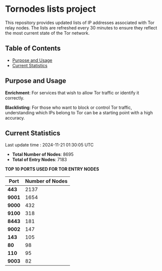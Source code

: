 # Tornodes lists project

This repository provides updated lists of IP addresses associated with Tor relay nodes. The lists are refreshed every 30 minutes to ensure they reflect the most current state of the Tor network.

## Table of Contents

- [Purpose and Usage](#purpose-and-usage)
- [Current Statistics](#current-statistics)


## Purpose and Usage

**Enrichment**: For services that wish to allow Tor traffic or identify it correctly.

**Blacklisting**: For those who want to block or control Tor traffic, understanding which IPs belong to Tor can be a starting point with a high accuracy.

## Current Statistics

Last update time : 2024-11-21 01:30:05 UTC

- **Total Number of Nodes**: 8695
- **Total of Entry Nodes**: 7183

**TOP 10 PORTS USED FOR TOR ENTRY NODES**

| **Port** | **Number of Nodes** |
|------|-----------------|
| **443**   | 2137  |
| **9001**   | 1654  |
| **9000**   | 432  |
| **9100**   | 318  |
| **8443**   | 181  |
| **9002**   | 147  |
| **143**   | 105  |
| **80**   | 98  |
| **110**   | 95  |
| **9003**   | 82  |

